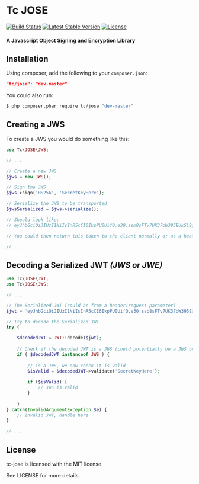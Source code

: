 Tc JOSE
=======

[![Build Status](https://travis-ci.org/carlcraig/tc-jose.svg)](https://travis-ci.org/carlcraig/tc-jose)
[![Latest Stable Version](https://poser.pugx.org/tc/jose/v/stable.svg)](https://packagist.org/packages/tc/jose) [![License](https://poser.pugx.org/tc/jose/license.svg)](https://packagist.org/packages/tc/jose)

#### A Javascript Object Signing and Encryption Library


Installation
------------

Using composer, add the following to your `composer.json`:

```json
"tc/jose": "dev-master"
```

You could also run:

```sh
$ php composer.phar require tc/jose "dev-master"
```


Creating a JWS
--------------

To create a JWS you would do something like this:

```php
use Tc\JOSE\JWS;

// ...

// Create a new JWS
$jws = new JWS();

// Sign the JWS
$jws->sign('HS256', 'SecretKeyHere');

// Serialize the JWS to be transported
$jwsSerialized = $jws->serialize();

// Should look like:
// eyJhbGciOiJIUzI1NiIsInR5cCI6IkpPU0UifQ.e30.ssb8sFTv7UK37oW395EUkSL9g8uNPDhMHFvRwcUenXo

// You could then return this token to the client normally or as a header/cookie

// ...

```

Decoding a Serialized JWT *(JWS or JWE)*
----------------------------------------

```php
use Tc\JOSE\JWT;
use Tc\JOSE\JWS;

// ...

// The Serialized JWT (could be from a header/request parameter)
$jwt = 'eyJhbGciOiJIUzI1NiIsInR5cCI6IkpPU0UifQ.e30.ssb8sFTv7UK37oW395EUkSL9g8uNPDhMHFvRwcUenXo';

// Try to decode the Serialized JWT
try {

    $decodedJWT = JWT::decode($jwt);
    
    // Check if the decoded JWT is a JWS (could potentially be a JWS or JWE)
    if ( $decodedJWT instanceof JWS ) {
    
        // is a JWS, we now check it is valid
        $isValid = $decodedJWT->validate('SecretKeyHere');
        
        if ($isValid) {
            // JWS is valid
        }
        
    }
} catch(InvalidArgumentException $e) {
    // Invalid JWT, handle here
}

// ...

```


License
-------

tc-jose is licensed with the MIT license.

See LICENSE for more details.
